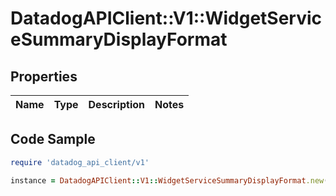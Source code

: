 # DatadogAPIClient::V1::WidgetServiceSummaryDisplayFormat

## Properties

| Name | Type | Description | Notes |
| ---- | ---- | ----------- | ----- |

## Code Sample

```ruby
require 'datadog_api_client/v1'

instance = DatadogAPIClient::V1::WidgetServiceSummaryDisplayFormat.new()
```

